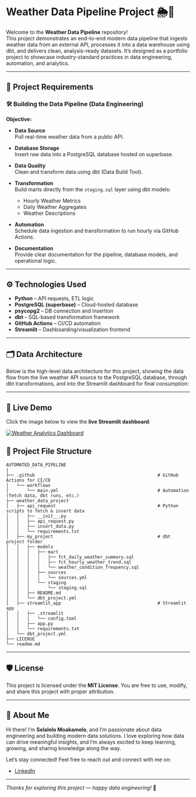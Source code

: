 # Weather Data Pipeline Project 🌦️🚀

Welcome to the **Weather Data Pipeline** repository!  
This project demonstrates an end-to-end modern data pipeline that ingests weather data from an external API, processes it into a data warehouse using dbt, and delivers clean, analysis-ready datasets. It’s designed as a portfolio project to showcase industry-standard practices in data engineering, automation, and analytics.

---

## 🚀 Project Requirements

### 🛠️ Building the Data Pipeline (Data Engineering)

**Objective:**

- **Data Source**  
  Pull real-time weather data from a public API.

- **Database Storage**  
  Insert raw data into a PostgreSQL database hosted on superbase.

- **Data Quality**  
  Clean and transform data using dbt (Data Build Tool).

- **Transformation**  
  Build marts directly from the `staging.sql` layer using dbt models:
  - Hourly Weather Metrics
  - Daily Weather Aggregates
  - Weather Descriptions

- **Automation**  
  Schedule data ingestion and transformation to run hourly via GitHub Actions.

- **Documentation**  
  Provide clear documentation for the pipeline, database models, and operational logic.

---

## ⚙️ Technologies Used

- **Python** – API requests, ETL logic  
- **PostgreSQL (superbase)** – Cloud-hosted database  
- **psycopg2** – DB connection and insertion  
- **dbt** – SQL-based transformation framework  
- **GitHub Actions** – CI/CD automation  
- **Streamlit** – Dashboarding/visualization frontend  

---

## 🗂️ Data Architecture

Below is the high-level data architecture for this project, showing the data flow from the live weather API source to the PostgreSQL database, through dbt transformations, and into the Streamlit dashboard for final consumption:


---
## 🚀 Live Demo

Click the image below to view the **live Streamlit dashboard**:

[![Weather Analytics Dashboard](https://raw.githubusercontent.com/your-username/weather_data_project/main/demo/demo_thumbnail.png)](https://automated-data-pipeline.streamlit.app/)


## 📁 Project File Structure
```plaintext
AUTOMATED_DATA_PIPELINE
|
├── .github                                               # GitHub Actions for CI/CD
│   └── workflows
│       └── main.yml                                      # Automation (fetch data, dbt runs, etc.)
├── weather_data_project
│   ├── api_request                                       # Python scripts to fetch & insert data
│   │   ├── __init__.py
│   │   ├── api_request.py
│   │   ├── insert_data.py
│   │   └── requirements.txt
│   ├── my_project                                        # dbt project folder
│   │   ├── models
│   │   │   ├── mart
│   │   │   │   ├── fct_daily_weather_summary.sql
│   │   │   │   ├── fct_hourly_weather_trend.sql
│   │   │   │   └── weather_condition_frequency.sql
│   │   │   ├── sources
│   │   │   │   └── sources.yml
│   │   │   └── staging
│   │   │       └── staging.sql
│   │   ├── README.md
│   │   └── dbt_project.yml                               
│   ├── streamlit_app                                     # Streamlit app
│   │   ├── .streamlit
│   │   │   └── config.toml
│   │   ├── app.py
│   │   └── requirements.txt
│   └── dbt_project.yml
├── LICENSE
└── readme.md
```
---
## 🛡️ License

This project is licensed under the **MIT License**. You are free to use, modify, and share this project with proper attribution.

---

## 🌟 About Me

Hi there! I’m **Selalelo Moakamelo**, and I’m passionate about data engineering and building modern data solutions. I love exploring how data can drive meaningful insights, and I’m always excited to keep learning, growing, and sharing knowledge along the way.

Let’s stay connected! Feel free to reach out and connect with me on:

- [LinkedIn](https://www.linkedin.com/in/selalelo-moakamelo-35b57719a)

---

*Thanks for exploring this project — happy data engineering!* 🚀
